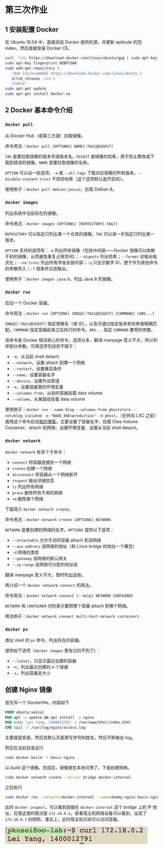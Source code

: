 # 第三次作业

## 1 安装配置 Docker

在 Ubuntu 16.04 中，直接添加 Docker 提供的源，并更新 aptitude 的包 index，然后直接安装 Docker CE。

```bash
curl -fsSL https://download.docker.com/linux/ubuntu/gpg | sudo apt-key add -
sudo apt-key fingerprint 0EBFCD88
sudo add-apt-repository \
   "deb [arch=amd64] https://download.docker.com/linux/ubuntu \
   $(lsb_release -cs) \
   stable"
sudo apt-get update
sudo apt-get install docker-ce
```

## 2 Docker 基本命令介绍

### `docker pull`

从 Docker Hub（或第三方源）拉取镜像。

命令用法：`docker pull [OPTIONS] NAME[:TAG|@DIGEST]`

`TAG` 是要拉取镜像的版本号或版本名。`DIGEST` 是镜像的哈希，用于防止篡改或下载到错误的镜像。`NAME` 是要拉取镜像的名称。

`OPTION` 可以设一些选项。`-a` 或 `--all-tags` 下载对应镜像的所有版本。`--disable-content-trust` 不校验哈希（这个选项默认是开启的）。

使用例子：`docker pull debian:jessie`，拉取 Debian 8。

### `docker images`

列出系统中当前存在的镜像。

命令用法：`docker images [OPTIONS] [REPOSITORY[:TAG]]`

`REPOSITORY` 可以指定只列出某一个仓库的镜像。`TAG` 可以进一步指定只列出某一版本。

`OPTION` 支持的选项有：`-a` 列出所有镜像（包括中间层——Docker 镜像可以依赖于别的镜像，从而避免重复占用空间）；`--digests` 列出哈希；`--format` 对输出格式化；`--no-trunc` 列出所有字段全部内容；`-q` 只显示数字 ID，便于作为其他命令的参数传入；`-f` 按条件过滤输出。

使用例子：`docker images java:8`，列出 Java 8 的镜像。

### `docker run`

启动一个 Docker 容器。

命令用法：`docker run [OPTIONS] IMAGE[:TAG|@DIGEST] [COMMAND] [ARG...]`

`IMAGE[:TAG|@DIGEST]` 指定镜像名（或 ID），以及可通过指定版本和哈希值精确匹配。`COMMAND` 指定容器起来之后执行的命令。`ARG...` 指定 `COMMAND` 要带的参数。

该命令是 Docker 相当核心的命令，选项众多，翻译 manpage 意义不大，所以列举部分参数。可用选项包括但不限于：

* `-d`，从当前 shell detach
* `--network`，设置 attach 到哪一个网络
* `--restart`，设置重启条件
* `--name`，设置容器名字
* `--device`，设置外设穿透
* `-e`，设置容器里的环境变量
* `--volumes-from`，从别的容器挂载 data volume
* `--volume`，从某路径挂载 data volume

使用例子：`docker run --name blog --volumes-from ghoststore --net=blog_isolated -e "NODE_ENV=production" -d ghost`，（在转向 LXC 之前）我用这个命令启动[我的博客](https://blog.yangl1996.com/update-ghost-running-on-docker/)。主要设置了容器名字、挂载 Data Volume Container、attach 到网络、设置环境变量、设置从当前 shell detach。

### `docker network`

`docker network` 有多个子命令：

* `connect` 将容器连接到一个网络
* `create` 创建一个网络
* `disconnect` 将容器从一个网络断开
* `inspect` 输出详细信息
* `ls` 列出所有网络
* `prune` 删除所有不用的网络
* `rm` 删除某个网络

下面简介 `docker network create`。

命令用法：`docker network create [OPTIONS] NETWORK`

`NETWORK` 是要创建的网络的名字。`OPTIONS` 提供以下选项：

* `--attachable` 允许手动将容器 attach 到该网络
* `--aux-address` 该网络的地址（和 Linux bridge 的地址一个概念）
* `-d` 网络的类型
* `--gateway` 该网络的默认网关
* `--ip-range` 该网络可分配的地址段

翻译 manpage 意义不大，暂时列出这些。

再介绍一个 `docker network connect` 的用法。

命令用法：`docker network connect [--help] NETWORK CONTAINER`

`NETWORK` 和 `CONTAINER` 分别表示要把哪个容器 attach 到哪个网络。

用法例子：`docker network connect multi-host-network container1`

### `docker ps`

类似 shell 的 `ps` 命令，列出存在的容器。

提供如下选项（`docker images` 里有过的不列了）：

* `--latest`，只显示最近创建的容器
* `-n`，列出最近创建的 n 个容器
* `-s`，列出容器总大小

## 创建 Nginx 镜像

首先写一个 Dockerfile，内容如下

```Dockerfile
FROM ubuntu:xenial
RUN apt -y update && apt install -y nginx
RUN echo 'Lei Yang, 1400012791' > /var/www/html/index.html
CMD tail -f /var/log/nginx/access.log
```

主要就是安装，然后往默认页面里写学号和姓名，然后不断输出 log。

然后在当前目录运行

```bash
sudo docker build -t basic-nginx .
```

以 build 这个镜像。完成后，镜像就在本地可用了。下面创建网络。

```bash
sudo docker network create --driver bridge docker-internal
```

之后执行

```bash
sudo docker run --network=docker-internal --name=dummy-nginx basic-nginx nginx -g 'daemon off;'
```

此时 `docker inspect`，可以看到容器在 `docker-internal` 这个 bridge 上的 IP 地址，在我这里的情况是 `172.18.0.2`。查看宿主机网络设备可以看到，出现了 `172.18.0.1` 的网桥。事实上，此时宿主机已经可以访问容器。

![ss](https://github.com/yangl1996/os-practical/blob/master/homework-3/attachments/1.png?raw=true)

